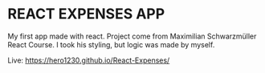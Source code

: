 # REACT EXPENSES APP

My first app made with react. Project come from Maximilian Schwarzmüller React Course.
I took his styling, but logic was made by myself.

Live: https://hero1230.github.io/React-Expenses/
